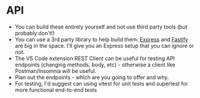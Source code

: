 # API 

- You can build these entirely yourself and not use third party tools (but probably don't!)
- You can use a 3rd party library to help build them: [Express](https://www.npmjs.com/package/inquirer) and [Fastify](https://www.npmjs.com/package/commander) are big in the space. I'll give you an Express setup that you can ignore or not.
- The VS Code extension REST Client can be useful for testing API endpoints (changing methods, body, etc) - otherwise a client like Postman/Insomnia will be useful.
- Plan out the endpoints - which are you going to offer and why.
- For testing, I'd suggest can using vitest for unit tests and supertest for more functional end-to-end tests